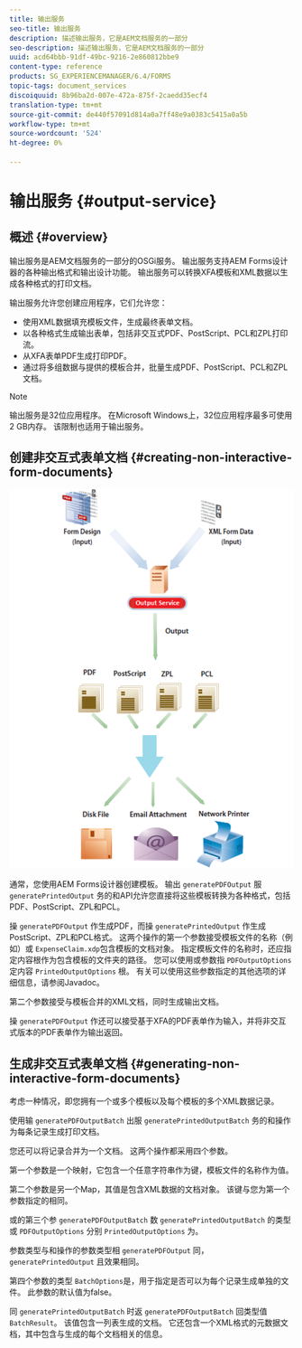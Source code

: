 ```yaml
---
title: 输出服务
seo-title: 输出服务
description: 描述输出服务，它是AEM文档服务的一部分
seo-description: 描述输出服务，它是AEM文档服务的一部分
uuid: acd64bbb-91df-49bc-9216-2e860812bbe9
content-type: reference
products: SG_EXPERIENCEMANAGER/6.4/FORMS
topic-tags: document_services
discoiquuid: 8b96ba2d-007e-472a-875f-2caedd35ecf4
translation-type: tm+mt
source-git-commit: de440f57091d814a0a7ff48e9a0383c5415a0a5b
workflow-type: tm+mt
source-wordcount: '524'
ht-degree: 0%

---
```



# 输出服务 {#output-service}

## 概述 {#overview}

输出服务是AEM文档服务的一部分的OSGi服务。 输出服务支持AEM Forms设计器的各种输出格式和输出设计功能。 输出服务可以转换XFA模板和XML数据以生成各种格式的打印文档。

输出服务允许您创建应用程序，它们允许您：

* 使用XML数据填充模板文件，生成最终表单文档。
* 以各种格式生成输出表单，包括非交互式PDF、PostScript、PCL和ZPL打印流。
* 从XFA表单PDF生成打印PDF。
* 通过将多组数据与提供的模板合并，批量生成PDF、PostScript、PCL和ZPL文档。

>[!NOTE]
>
>输出服务是32位应用程序。 在Microsoft Windows上，32位应用程序最多可使用2 GB内存。 该限制也适用于输出服务。

## 创建非交互式表单文档 {#creating-non-interactive-form-documents}

![usingoutput_modified](assets/usingoutput_modified.png)

通常，您使用AEM Forms设计器创建模板。 输出 `generatePDFOutput` 服 `generatePrintedOutput` 务的和API允许您直接将这些模板转换为各种格式，包括PDF、PostScript、ZPL和PCL。

操 `generatePDFOutput` 作生成PDF，而操 `generatePrintedOutput` 作生成PostScript、ZPL和PCL格式。 这两个操作的第一个参数接受模板文件的名称（例如）或 `ExpenseClaim.xdp`包含模板的文档对象。 指定模板文件的名称时，还应指定内容根作为包含模板的文件夹的路径。 您可以使用或参数指 `PDFOutputOptions` 定内容 `PrintedOutputOptions` 根。 有关可以使用这些参数指定的其他选项的详细信息，请参阅Javadoc。

第二个参数接受与模板合并的XML文档，同时生成输出文档。

操 `generatePDFOutput` 作还可以接受基于XFA的PDF表单作为输入，并将非交互式版本的PDF表单作为输出返回。

## 生成非交互式表单文档 {#generating-non-interactive-form-documents}

考虑一种情况，即您拥有一个或多个模板以及每个模板的多个XML数据记录。

使用输 `generatePDFOutputBatch` 出服 `generatePrintedOutputBatch` 务的和操作为每条记录生成打印文档。

您还可以将记录合并为一个文档。 这两个操作都采用四个参数。

第一个参数是一个映射，它包含一个任意字符串作为键，模板文件的名称作为值。

第二个参数是另一个Map，其值是包含XML数据的文档对象。 该键与您为第一个参数指定的相同。

或的第三个参 `generatePDFOutputBatch` 数 `generatePrintedOutputBatch` 的类型或 `PDFOutputOptions` 分别 `PrintedOutputOptions` 为。

参数类型与和操作的参数类型相 `generatePDFOutput` 同， `generatePrintedOutput` 且效果相同。

第四个参数的类型 `BatchOptions`是，用于指定是否可以为每个记录生成单独的文件。 此参数的默认值为false。

同 `generatePrintedOutputBatch` 时返 `generatePDFOutputBatch` 回类型值 `BatchResult`。 该值包含一列表生成的文档。 它还包含一个XML格式的元数据文档，其中包含与生成的每个文档相关的信息。
